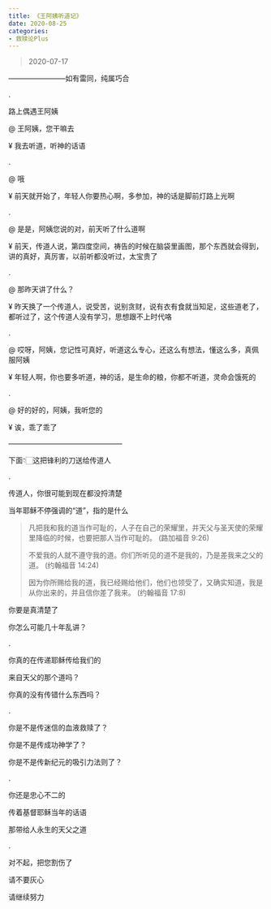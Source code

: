 ```yaml
---
title: 《王阿姨听道记》
date: 2020-08-25 
categories:
- 救赎论Plus
---
```

> 2020-07-17

————————如有雷同，纯属巧合

.

路上偶遇王阿姨

@ 王阿姨，您干嘛去

¥ 我去听道，听神的话语

.

@ 哦

¥ 前天就开始了，年轻人你要热心啊，多参加，神的话是脚前灯路上光啊

<!--more-->

.

@ 是是，阿姨您说的对，前天听了什么道啊

¥ 前天，传道人说，第四度空间，祷告的时候在脑袋里画图，那个东西就会得到，讲的真好，真厉害，以前听都没听过，太宝贵了

.

@ 那昨天讲了什么？

¥ 昨天换了一个传道人，说受苦，说别贪财，说有衣有食就当知足，这些道老了，都听过了，这个传道人没有学习，思想跟不上时代咯

.

@ 哎呀，阿姨，您记性可真好，听道这么专心，还这么有想法，懂这么多，真佩服阿姨

¥ 年轻人啊，你也要多听道，神的话，是生命的粮，你都不听道，灵命会饿死的

.

@ 好的好的，阿姨，我听您的

¥ 诶，乖了乖了

————————————————

下面👇🏻这把锋利的刀送给传道人

.

传道人，你很可能到现在都没捋清楚

当年耶稣不停强调的“道”，指的是什么

> 凡把我和我的道当作可耻的，人子在自己的荣耀里，并天父与圣天使的荣耀里降临的时候，也要把那人当作可耻的。  (路加福音 9:26)
> 
> 不爱我的人就不遵守我的道。你们所听见的道不是我的，乃是差我来之父的道。 (约翰福音 14:24)
> 
> 因为你所赐给我的道，我已经赐给他们，他们也领受了，又确实知道，我是从你出来的，并且信你差了我来。  (约翰福音 17:8)

你要是真清楚了

你怎么可能几十年乱讲？

.

你真的在传递耶稣传给我们的

来自天父的那个道吗？

你真的没有传错什么东西吗？

.

你是不是传迷信的血液救赎了？

你是不是传成功神学了？

你是不是传新纪元的吸引力法则了？

.

你还是忠心不二的

传着基督耶稣当年的话语

那带给人永生的天父之道

.


对不起，把您割伤了

请不要灰心

请继续努力
